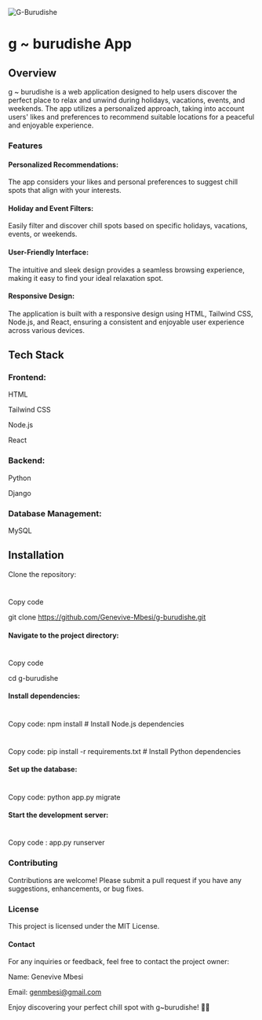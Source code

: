 ![G-Burudishe](https://github.com/Genevive-Mbesi/g-burudishe/assets/135009767/19fc0531-e575-4167-9921-ddd12ebec61d)

# g ~ burudishe App

## Overview
g ~ burudishe is a web application designed to help users discover the perfect place to relax and unwind during holidays, vacations, events, and weekends. The app utilizes a personalized approach, taking into account users' likes and preferences to recommend suitable locations for a peaceful and enjoyable experience.


### Features
#### Personalized Recommendations: 
The app considers your likes and personal preferences to suggest chill spots that align with your interests.


#### Holiday and Event Filters:
Easily filter and discover chill spots based on specific holidays, vacations, events, or weekends.


#### User-Friendly Interface: 
The intuitive and sleek design provides a seamless browsing experience, making it easy to find your ideal relaxation spot.


#### Responsive Design:
The application is built with a responsive design using HTML, Tailwind CSS, Node.js, and React, ensuring a consistent and enjoyable user experience across various devices.


## Tech Stack
### Frontend:
HTML

Tailwind CSS

Node.js

React

### Backend:
Python

Django

### Database Management:
MySQL

## Installation
Clone the repository:

#
Copy code

git clone https://github.com/Genevive-Mbesi/g-burudishe.git

#### Navigate to the project directory:
#
Copy code

cd g-burudishe

#### Install dependencies:
#
Copy code: npm install  # Install Node.js dependencies

#
Copy code: pip install -r requirements.txt  # Install Python dependencies

#### Set up the database:
#
Copy code: python app.py migrate


#### Start the development server:
#
Copy code :  app.py runserver


### Contributing

Contributions are welcome! Please submit a pull request if you have any suggestions, enhancements, or bug fixes.

### License

This project is licensed under the MIT License.

#### Contact

For any inquiries or feedback, feel free to contact the project owner:

Name: Genevive Mbesi

Email: genmbesi@gmail.com

Enjoy discovering your perfect chill spot with g~burudishe! 🌴✨





